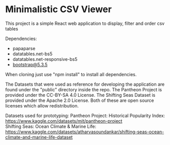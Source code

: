 # Minimalistic CSV Viewer

This project is a simple React web application to display, filter and order csv tables

Dependencies: 

- papaparse
- datatables.net-bs5
- datatables.net-responsive-bs5
- bootstrap@5.3.5

When cloning just use "npm install" to install all dependencies. 

The Datasets that were used as reference for developing the application are found under the "public" directory inside the repo. The Pantheon Project is provided under the CC-BY-SA 4.0 License. The Shifting Seas Dataset is provided under the Apache 2.0 License. Both of these are open source licenses which allow redistribution.

Datasets used for prototyping:
Pantheon Project: Historical Popularity Index: https://www.kaggle.com/datasets/mit/pantheon-project \
Shifting Seas: Ocean Climate & Marine Life: https://www.kaggle.com/datasets/atharvasoundankar/shifting-seas-ocean-climate-and-marine-life-dataset


